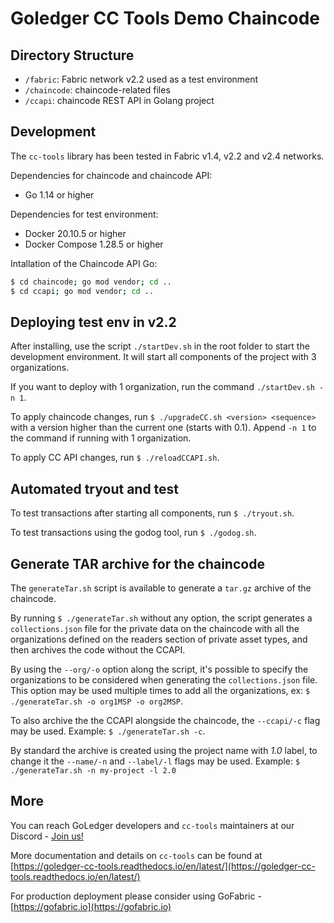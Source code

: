 # Goledger CC Tools Demo Chaincode 

## Directory Structure

- `/fabric`: Fabric network v2.2 used as a test environment
- `/chaincode`: chaincode-related files
- `/ccapi`: chaincode REST API in Golang project

## Development

The `cc-tools` library has been tested in Fabric v1.4, v2.2 and v2.4 networks.

Dependencies for chaincode and chaincode API:

- Go 1.14 or higher

Dependencies for test environment:

- Docker 20.10.5 or higher
- Docker Compose 1.28.5 or higher

Intallation of the Chaincode API Go:

```bash
$ cd chaincode; go mod vendor; cd ..
$ cd ccapi; go mod vendor; cd ..
```


## Deploying test env in v2.2

After installing, use the script `./startDev.sh` in the root folder to start the development environment. It will
start all components of the project with 3 organizations.

If you want to deploy with 1 organization, run the command `./startDev.sh -n 1`.

To apply chaincode changes, run `$ ./upgradeCC.sh <version> <sequence>` with a version higher than the current one (starts with 0.1). Append `-n 1` to the command if running with 1 organization.

To apply CC API changes, run `$ ./reloadCCAPI.sh`.

## Automated tryout and test

To test transactions after starting all components, run `$ ./tryout.sh`. 

To test transactions using the godog tool, run `$ ./godog.sh`.


## Generate TAR archive for the chaincode

The `generateTar.sh` script is available to generate a `tar.gz` archive of the chaincode. 

By running `$ ./generateTar.sh` without any option, the script generates a `collections.json` file for the private data on the chaincode with all the organizations defined on the readers section of private asset types, and then archives the code without the CCAPI.

By using the `--org/-o` option along the script, it's possible to specify the organizations to be considered when generating the `collections.json` file. This option may be used multiple times to add all the organizations, ex: `$ ./generateTar.sh -o org1MSP -o org2MSP`.

To also archive the the CCAPI alongside the chaincode, the `--ccapi/-c` flag may be used. Example: `$ ./generateTar.sh -c`.

By standard the archive is created using the project name with *1.0* label, to change it the `--name/-n` and `--label/-l` flags may be used. Example: `$ ./generateTar.sh -n my-project -l 2.0`

## More

You can reach GoLedger developers and `cc-tools` maintainers at our Discord - [Join us!](https://discord.gg/GndkYHxNyQ)

More documentation and details on `cc-tools` can be found at [https://goledger-cc-tools.readthedocs.io/en/latest/](https://goledger-cc-tools.readthedocs.io/en/latest/)

For production deployment please consider using GoFabric - [https://gofabric.io](https://gofabric.io)